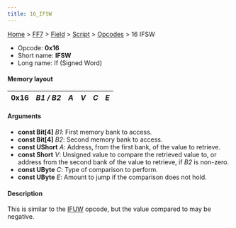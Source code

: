 ```yaml
---
title: 16_IFSW
---
```


[Home](../../../../index.md) > [FF7](../../../../FF7.md) > [Field](../../../Field.md) > [Script](../../Script.md) > [Opcodes](../Opcodes.md) > 16 IFSW

-   Opcode: **0x16**
-   Short name: **IFSW**
-   Long name: If (Signed Word)

#### Memory layout

| 0x16 | *B1 / B2* | *A* | *V* | *C* | *E* |
|------|-----------|-----|-----|-----|-----|

#### Arguments

-   **const Bit\[4\]** *B1*: First memory bank to access.
-   **const Bit\[4\]** *B2*: Second memory bank to access.
-   **const UShort** *A*: Address, from the first bank, of the value to retrieve.
-   **const Short** *V*: Unsigned value to compare the retrieved value to, or address from the second bank of the value to retrieve, if *B2* is non-zero.
-   **const UByte** *C*: Type of comparison to perform.
-   **const UByte** *E*: Amount to jump if the comparison does not hold.

#### Description

This is similar to the [IFUW](18_IFUW.md) opcode, but the value compared to may be negative.
